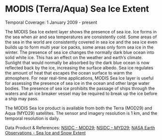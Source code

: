 # MODIS (Terra/Aqua) Sea Ice Extent
Temporal Coverage: 1 January 2009 - present

The MODIS Sea Ice extent layer shows the presence of sea ice. Ice forms in the sea when air and sea temperatures are consistently cold.  Some areas of the sea in the world are consistently covered in sea ice and the sea ice even builds up to form multi year ice packs, some areas only form sea ice in the winter. The presence of sea ice changes the normally dark blue ocean into solid white ice. This has an effect on the weather and earth’s climate. Sunlight that would normally be absorbed by the dark blue ocean is now reflected back by the ice, increasing the surface albedo. Sea ice regulates the amount of heat that escapes the ocean surface to warm the atmosphere. For near real-time applications, MODIS Sea Ice layer is useful for assessing the presence of sea ice in the ocean and other large water bodies. The presence of sea ice prohibits the passage of ships through the waters and an ice breaker vessel may be required to break up the ice before a ship may pass.  

The MODIS Sea Ice product is available from both the Terra (MOD29) and Aqua (MYD29) satellites. The sensor and imagery resolution is 1 km, and the temporal resolution is daily.

Data Product & References: [NSIDC - MOD29](http://nsidc.org/data/mod29); [NSIDC - MYD29](http://nsidc.org/data/myd29); [NASA Earth Observations - Sea Ice and Snow Extent](http://neo.sci.gsfc.nasa.gov/view.php?datasetId=SCSIE_W)
